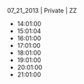 07_21_2013 | Private | ZZ 
* 14:01:00
* 15:01:04
* 16:01:00
* 17:01:00
* 18:01:00
* 19:01:00
* 20:01:00
* 21:01:00
